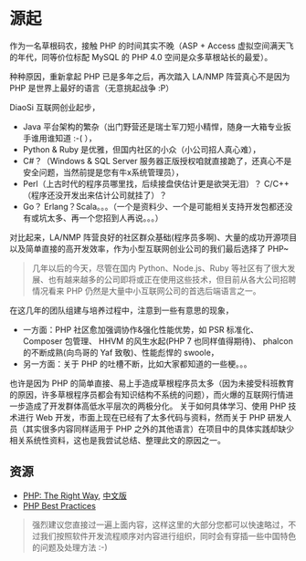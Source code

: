 # 源起

作为一名草根码农，接触 PHP 的时间其实不晚（ASP + Access 虚拟空间满天飞的年代，同等价位标配 MySQL 的 PHP 4.0 空间是众多草根站长的最爱）。

种种原因，重新拿起 PHP 已是多年之后，再次踏入 LA/NMP 阵营真心不是因为 PHP 是世界上最好的语言（无意挑起战争 :P）

DiaoSi 互联网创业起步，

 - Java 平台架构的繁杂（出门野营还是瑞士军刀短小精悍，随身一大箱专业扳手谁用谁知道 :-( ），
 - Python & Ruby 是优雅，但国内社区的小众（小公司招人真心难），
 - C#？（Windows & SQL Server 服务器正版授权咱就直接跪了，还真心不是安全问题，当然前提是您有牛x系统管理员），
 - Perl（上古时代的程序员哪里找，后续接盘侠估计更是欲哭无泪）？ C/C++（程序还没开发出来估计公司就挂了）？
 - Go？ Erlang？Scala。。。（一个是资料少、一个是可能相关支持开发包都还没有或坑太多、再一个您招到人再说。。。）

对比起来，LA/NMP 阵营良好的社区群众基础(程序员多啊)、大量的成功开源项目以及简单直接的高开发效率，作为小型互联网创业公司的我们最后选择了 PHP~

 > 几年以后的今天，尽管在国内 Python、Node.js、Ruby 等社区有了很大发展、也有越来越多的公司即将或正在使用这些技术，但目前从各大公司招聘情况看来 PHP 仍然是大量中小互联网公司的首选后端语言之一。

在这几年的团队组建与培养过程中，注意到一些有意思的现象，

 - 一方面：PHP 社区愈加强调协作&强化性能优势，如 PSR 标准化、 Composer 包管理、 HHVM 的风生水起(PHP 7 也同样值得期待)、 phalcon的不断成熟(向鸟哥的 Yaf 致敬)、性能彪悍的 swoole，
 - 另一方面：关于 PHP 的吐槽不断，比如大家都知道的一些梗。。。

也许是因为 PHP 的简单直接、易上手造成草根程序员太多（因为未接受科班教育的原因，许多草根程序员都会有知识结构不系统的问题），而火爆的互联网行情进一步造成了开发群体高低水平层次的两极分化。 关于如何具体学习、使用 PHP 技术进行 Web 开发，市面上现在已经有了太多代码与资料，然而关于 PHP 研发人员（其实很多内容同样适用于 PHP 之外的其他语言）在项目中的具体实践却缺少相关系统性资料，这也是我尝试总结、整理此文的原因之一。


## 资源

 * [PHP: The Right Way](https://github.com/codeguy/php-the-right-way), [中文版](http://laravel-china.github.io/php-the-right-way/)
 * [PHP Best Practices](https://phpbestpractices.org/)

> 强烈建议您直接过一遍上面内容，这样这里的大部分您都可以快速略过，不过我们按照软件开发流程顺序对内容进行组织，同时会有穿插一些中国特色的问题及处理方法 :-) 

